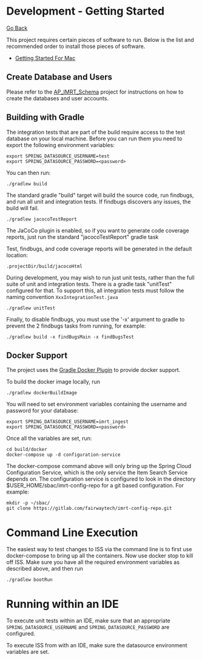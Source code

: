 # Development - Getting Started

[Go Back](/README.md)

This project requires certain pieces of software to run. Below is the list and recommended order to install those pieces of software.  

* [Getting Started For Mac](getting_started_mac.md)

## Create Database and Users

Please refer to the [AP\_IMRT\_Schema](https://github.com/SmarterApp/AP_IMRT_Schema) project for instructions on how to create the databases and user accounts.

## Building with Gradle

The integration tests that are part of the build require access to the test database on your local machine. 
Before you can run them you need to export the following environment variables:

```
export SPRING_DATASOURCE_USERNAME=test
export SPRING_DATASOURCE_PASSWORD=<password>
```

You can then run:

```
./gradlew build
```

The standard gradle "build" target will build the source code, run findbugs, and run all unit and integration tests.
If findbugs discovers any issues, the build will fail.

```
./gradlew jacocoTestReport
```

The JaCoCo plugin is enabled, so if you want to generate code coverage reports, just run the standard "jacocoTestReport" gradle task


Test, findbugs, and code coverage reports will be generated in the default location:

```
.projectDir/build/jacocoHtml
```

During development, you may wish to run just unit tests, rather than the full suite of unit and integration tests. There is a gradle task "unitTest" configured for that. 
To support this, all integration tests must follow the naming convention `XxxIntegrationTest.java`

```./gradlew unitTest```

Finally, to disable findbugs, you must use the '-x' argument to gradle to prevent the 2 findbugs tasks from running, for example:

```
./gradlew build -x findBugsMain -x findBugsTest
```

## Docker Support
The project uses the [Gradle Docker Plugin](https://github.com/bmuschko/gradle-docker-plugin) to provide docker support.

To build the docker image locally, run
```
./gradlew dockerBuildImage
```

You will need to set environment variables containing the username and password for your database:

```
export SPRING_DATASOURCE_USERNAME=imrt_ingest
export SPRING_DATASOURCE_PASSWORD=<password>
```

Once all the variables are set, run:
```
cd build/docker
docker-compose up -d configuration-service
```

The docker-compose command above will only bring up the Spring Cloud Configuration Service, which is the only service the Item Search Service depends on.  The configuration service is configured to look in the directory $USER_HOME/sbac/imrt-config-repo for a git based configuration.
For example:

```
mkdir -p ~/sbac/
git clone https://gitlab.com/fairwaytech/imrt-config-repo.git
```

# Command Line Execution

The easiest way to test changes to ISS via the command line is to first use docker-compose to bring up all the containers.
Now use docker stop to kill off ISS. Make sure you have all the required environment variables as described above,
and then run 

```
./gradlew bootRun
```

# Running within an IDE

To execute unit tests within an IDE, make sure that an appropriate `SPRING_DATASOURCE_USERNAME` and `SPRING_DATASOURCE_PASSWORD` are configured.

To execute ISS from with an IDE, make sure the datasource environment variables are set.

